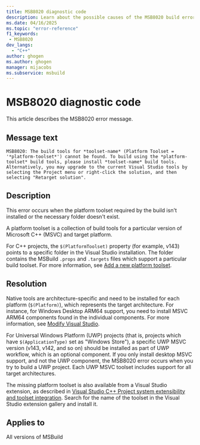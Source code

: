 ```yaml
---
title: MSB8020 diagnostic code
description: Learn about the possible causes of the MSB8020 build error and get troubleshooting tips.
ms.date: 04/16/2025
ms.topic: "error-reference"
f1_keywords:
 - MSB8020
dev_langs:
  - "C++"
author: ghogen
ms.author: ghogen
manager: mijacobs
ms.subservice: msbuild
---
```

# MSB8020 diagnostic code

<!-- :::ErrorDefinitionDescription::: -->
<!-- :::editable-content name="introDescription"::: -->
This article describes the MSB8020 error message.
<!-- :::editable-content-end::: -->

## Message text

`MSB8020: The build tools for *toolset-name* (Platform Toolset = '*platform-toolset*') cannot be found. To build using the *platform-toolset* build tools, please install *toolset-name* build tools.  Alternatively, you may upgrade to the current Visual Studio tools by selecting the Project menu or right-click the solution, and then selecting "Retarget solution".`

## Description

This error occurs when the platform toolset required by the build isn't installed or the necessary folder doesn't exist.

A platform toolset is a collection of build tools for a particular version of Microsoft C++ (MSVC) and target platform. 

For C++ projects, the `$(PlatformToolset)` property (for example, v143) points to a specific folder in the Visual Studio installation. The folder contains the MSBuild `.props` and `.targets` files which support a particular build toolset. For more information, see [Add a new platform toolset](../../extensibility/visual-cpp-project-extensibility.md#add-a-new-platform-toolset).

## Resolution

Native tools are architecture-specific and need to be installed for each platform (`$(Platform)`), which represents the target architecture. For instance, for Windows Desktop ARM64 support, you need to install MSVC ARM64 components found in the individual components. For more information, see [Modify Visual Studio](../../install/modify-visual-studio.md).

For Universal Windows Platform (UWP) projects (that is, projects which have `$(ApplicationType)` set as "Windows Store"), a specific UWP MSVC version (v143, v142, and so on) should be installed as part of UWP workflow, which is an optional component. If you only install desktop MSVC support, and not the UWP component, the MSB8020 error occurs when you try to build a UWP project. Each UWP MSVC toolset includes support for all target architectures.

The missing platform toolset is also available from a Visual Studio extension, as described in [Visual Studio C++ Project system extensibility and toolset integration](../../extensibility/visual-cpp-project-extensibility.md#add-a-new-platform-toolset). Search for the name of the toolset in the Visual Studio extension gallery and install it.  

## Applies to

All versions of MSBuild